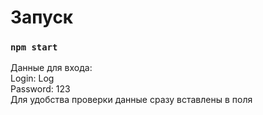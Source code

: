 # Запуск 


### `npm start`

Данные для входа:\
Login: Log\
Password: 123\
Для удобства проверки данные сразу вставлены в поля
